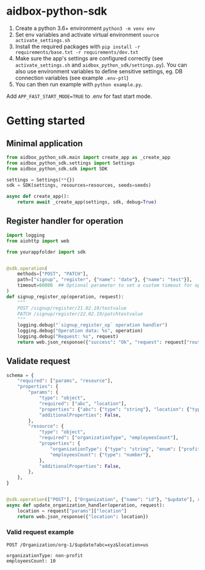 # aidbox-python-sdk

1. Create a python 3.6+  environment `python3 -m venv env`
2. Set env variables and activate virtual environment `source activate_settings.sh`
2. Install the required packages with `pip install -r requirements/base.txt -r requirements/dev.txt`
3. Make sure the app's settings are configured correctly (see `activate_settings.sh` and `aidbox_python_sdk/settings.py`). You can also
 use environment variables to define sensitive settings, eg. DB connection variables (see example `.env-ptl`)
4. You can then run example with `python example.py`.

Add `APP_FAST_START_MODE=TRUE` to .env for fast start mode.

# Getting started
## Minimal application
```Python
from aidbox_python_sdk.main import create_app as _create_app
from aidbox_python_sdk.settings import Settings
from aidbox_python_sdk.sdk import SDK

settings = Settings(**{})
sdk = SDK(settings, resources=resources, seeds=seeds)

async def create_app():
    return await _create_app(settings, sdk, debug=True)

```

## Register handler for operation
```Python
import logging
from aiohttp import web

from yourappfolder import sdk 


@sdk.operation(
    methods=["POST", "PATCH"],
    path=["signup", "register", {"name": "date"}, {"name": "test"}],
    timeout=60000  ## Optional parameter to set a custom timeout for operation in milliseconds
)
def signup_register_op(operation, request):
    """
    POST /signup/register/21.02.19/testvalue
    PATCH /signup/register/22.02.19/patchtestvalue
    """
    logging.debug("`signup_register_op` operation handler")
    logging.debug("Operation data: %s", operation)
    logging.debug("Request: %s", request)
    return web.json_response({"success": "Ok", "request": request["route-params"]})

```

## Validate request
```Python
schema = {
    "required": ["params", "resource"],
    "properties": {
        "params": {
            "type": "object",
            "required": ["abc", "location"],
            "properties": {"abc": {"type": "string"}, "location": {"type": "string"}},
            "additionalProperties": False,
        },
        "resource": {
            "type": "object",
            "required": ["organizationType", "employeesCount"],
            "properties": {
                "organizationType": {"type": "string", "enum": ["profit", "non-profit"]},
                "employeesCount": {"type": "number"},
            },
            "additionalProperties": False,
        },
    },
}


@sdk.operation(["POST"], ["Organization", {"name": "id"}, "$update"], request_schema=schema)
async def update_organization_handler(operation, request):
    location = request["params"]["location"]
    return web.json_response({"location": location})
```
### Valid request example
```shell
POST /Organization/org-1/$update?abc=xyz&location=us

organizationType: non-profit
employeesCount: 10
```

